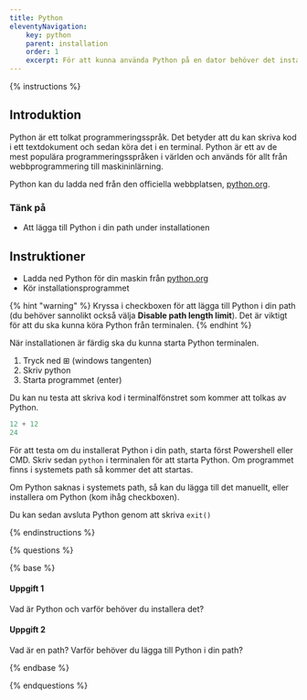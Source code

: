 ```yaml
---
title: Python
eleventyNavigation:
    key: python
    parent: installation
    order: 1
    excerpt: För att kunna använda Python på en dator behöver det installeras.
---
```


{% instructions %}

## Introduktion

Python är ett tolkat programmeringsspråk. Det betyder att du kan skriva kod i ett textdokument och sedan köra det i en terminal. Python är ett av de mest populära programmeringsspråken i världen och används för allt från webbprogrammering till maskininlärning.

Python kan du ladda ned från den officiella webbplatsen, [python.org](https://www.python.org).

### Tänk på

-   Att lägga till Python i din path under installationen

## Instruktioner

-   Ladda ned Python för din maskin från [python.org](https://www.python.org)
-   Kör installationsprogrammet


{% hint "warning" %}
Kryssa i checkboxen för att lägga till Python i din path (du behöver sannolikt också välja **Disable path length limit**).
Det är viktigt för att du ska kunna köra Python från terminalen.
{% endhint %}

När installationen är färdig ska du kunna starta Python terminalen.

1. Tryck ned ⊞ (windows tangenten)
2. Skriv python
3. Starta programmet (enter)

Du kan nu testa att skriva kod i terminalfönstret som kommer att tolkas av Python.

```python
12 + 12
24
```

För att testa om du installerat Python i din path, starta först Powershell eller CMD.
Skriv sedan `python` i terminalen för att starta Python. Om programmet finns i systemets path så kommer det att startas.

Om Python saknas i systemets path, så kan du lägga till det manuellt, eller installera om Python (kom ihåg checkboxen).

Du kan sedan avsluta Python genom att skriva `exit()`

{% endinstructions %}

{% questions %}

{% base %}

#### Uppgift 1

Vad är Python och varför behöver du installera det?

#### Uppgift 2

Vad är en path? Varför behöver du lägga till Python i din path?

{% endbase %}

{% endquestions %}